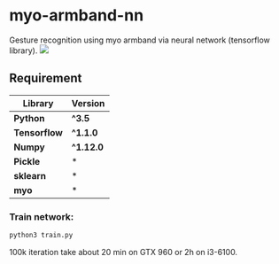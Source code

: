 # myo-armband-nn
Gesture recognition using myo armband via neural network (tensorflow library).
![](https://s3.eu-central-1.amazonaws.com/serhiy/Github_repo/myo-armband-nn-logo.jpg)


## Requirement
**Library** | **Version**
--- | ---
**Python** | **^3.5**
**Tensorflow** | **^1.1.0** 
**Numpy** | **^1.12.0** 
**Pickle** |  *   
**sklearn** |  *  
**myo** |  *  


### Train network:
```sh
python3 train.py
```
100k iteration take about 20 min on GTX 960 or 2h on i3-6100.
